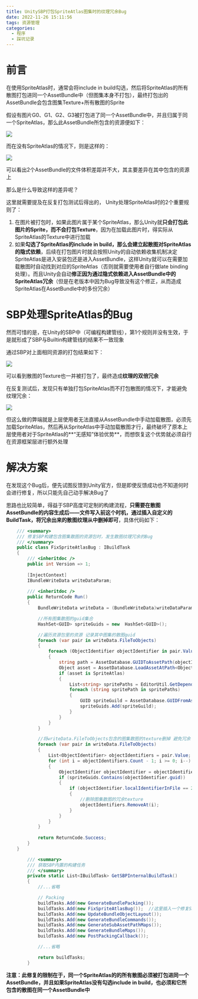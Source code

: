 ```yaml
---
title: UnitySBP打包SpriteAtlas图集时的纹理冗余Bug
date: 2022-11-26 15:11:56
tags: 资源管理
categories: 
  - 程序
  - 踩坑记录
---
```


# 前言

在使用SpriteAtlas时，通常会将include in build勾选，然后将SpriteAtlas的所有散图打包进同一个AssetBundle中（但图集本身不打包），最终打包出的AssetBundle会包含图集Texture+所有散图的Sprite



假设有图片G0、G1、G2、G3被打包进了同一个AssetBundle中，并且归属于同一个SpriteAtlas，那么此AssetBundle所包含的资源便如下：

![](	https://cathole-1307936347.cos.ap-guangzhou.myqcloud.com/SBPSpriteAtlasBug/SBPSpriteAtlasBug_01.png)



而在没有SpriteAtlas的情况下，则是这样的：

![](	https://cathole-1307936347.cos.ap-guangzhou.myqcloud.com/SBPSpriteAtlasBug/SBPSpriteAtlasBug_02.png)

可以看出2个AssetBundle的文件体积差距并不大，其主要差异在其中包含的资源上



那么是什么导致这样的差异呢？

这里就需要提及在反复打包测试后得出的， Unity处理SpriteAtlas时的2个重要规则了：

1. 在图片被打包时，如果此图片属于某个SpriteAtlas，那么Unity就**只会打包此图片的Sprite，而不会打包Texture**，因为在加载此图片时，得实际从SpriteAtlas的Texture中进行加载
2. 如果**勾选了SpriteAtlas的include in build，那么会建立起散图对SpriteAtlas的隐式依赖**，后续在打包图片时就会按照Unity的自动依赖收集机制决定SpriteAtlas是进入安装包还是进入AssetBundle，这样Unity就可以在需要加载散图时自动找到对应的SpriteAtlas（否则就需要使用者自行做late binding处理）。而且Unity会自动**修正因为通过隐式依赖进入AssetBundle中的SpriteAtlas冗余**（但是在老版本中因为Bug导致没有这个修正，从而造成SpriteAtlas在AssetBundle中的多份冗余）



# SBP处理SpriteAtlas的Bug

然而可惜的是，在Unity的SBP中（可编程构建管线），第1个规则并没有生效，于是就形成了SBP与Builtin构建管线的结果不一致现象

通过SBP对上面相同资源的打包结果如下：

![](	https://cathole-1307936347.cos.ap-guangzhou.myqcloud.com/SBPSpriteAtlasBug/SBPSpriteAtlasBug_03.png)

可以看到散图的Texture也一并被打包了，最终造成**纹理的双倍冗余**



在反复测试后，发现只有单独打包SpriteAtlas而不打包散图的情况下，才能避免纹理冗余：

![](	https://cathole-1307936347.cos.ap-guangzhou.myqcloud.com/SBPSpriteAtlasBug/SBPSpriteAtlasBug_04.png)

但这么做的弊端就是上层使用者无法直接从AssetBundle中手动加载散图，必须先加载SpriteAtlas，然后再从SpriteAtlas中手动加载散图才行，最终破坏了原本上层使用者对于SpriteAtlas的**“无感知”体验优势**，而想恢复这个优势就必须自行在资源框架层进行额外处理



# 解决方案

在发现这个Bug后，便先试图反馈到Unity官方，但是即使反馈成功也不知道何时会进行修复，所以只能先自己动手解决Bug了

思路也比较简单，得益于SBP高度可定制的构建流程，**只需要在散图AssetBundle的内容生成后——文件写入前这个时机，通过插入自定义的BuildTask，将冗余出来的散图纹理从中删掉即可**，具体代码如下：

```csharp
 	/// <summary>
    /// 修复SBP构建包含图集散图的资源包时，发生散图纹理冗余的Bug
    /// </summary>
    public class FixSpriteAtlasBug : IBuildTask
    {
        /// <inheritdoc />
        public int Version => 1;
        
        [InjectContext]
        IBundleWriteData writeDataParam;
        
        /// <inheritdoc />
        public ReturnCode Run()
        {
            BundleWriteData writeData = (BundleWriteData)writeDataParam;

            //所有图集散图的guid集合
            HashSet<GUID> spriteGuids = new  HashSet<GUID>();

            //遍历资源包里的资源 记录其中图集的散图guid
            foreach (var pair in writeData.FileToObjects)
            {
                foreach (ObjectIdentifier objectIdentifier in pair.Value)
                {
                    string path = AssetDatabase.GUIDToAssetPath(objectIdentifier.guid);
                    Object asset = AssetDatabase.LoadAssetAtPath<Object>(path);
                    if (asset is SpriteAtlas)
                    {
                        List<string> spritePaths = EditorUtil.GetDependencies(path, false);
                        foreach (string spritePath in spritePaths)
                        {
                            GUID spriteGuild = AssetDatabase.GUIDFromAssetPath(spritePath);
                            spriteGuids.Add(spriteGuild);
                        }
                    }
                }
            }

            //将writeData.FileToObjects包含的图集散图的texture删掉 避免冗余
            foreach (var pair in writeData.FileToObjects)
            {
                List<ObjectIdentifier> objectIdentifiers = pair.Value;
                for (int i = objectIdentifiers.Count - 1; i >= 0; i--)
                {
                    ObjectIdentifier objectIdentifier = objectIdentifiers[i];
                    if (spriteGuids.Contains(objectIdentifier.guid))
                    {
                        if (objectIdentifier.localIdentifierInFile == 2800000)
                        {
                            //删除图集散图的冗余texture
                            objectIdentifiers.RemoveAt(i);
                        }
                    }
                }
            }
            
            return ReturnCode.Success;
        }
    }
```

```csharp
 		/// <summary>
        /// 获取SBP内置的构建任务
        /// </summary>
        private static List<IBuildTask> GetSBPInternalBuildTask()
        {
            //...省略

            // Packing
            buildTasks.Add(new GenerateBundlePacking());
            buildTasks.Add(new FixSpriteAtlasBug());  //这里插入一个修复SBP图集Bug的任务
            buildTasks.Add(new UpdateBundleObjectLayout());
            buildTasks.Add(new GenerateBundleCommands());
            buildTasks.Add(new GenerateSubAssetPathMaps());
            buildTasks.Add(new GenerateBundleMaps());
            buildTasks.Add(new PostPackingCallback());

            //...省略

            return buildTasks;
        }
```



**注意：此修复的限制在于，同一个SpriteAtlas的的所有散图必须被打包进同一个AssetBundle，并且如果SpriteAtlas没有勾选include in build，也必须和它所包含的散图在同一个AssetBundle中**
